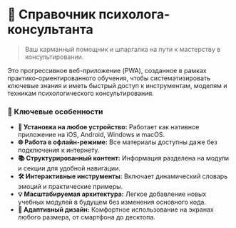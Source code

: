 # 🧠 Справочник психолога-консультанта

> Ваш карманный помощник и шпаргалка на пути к мастерству в консультировании.

Это прогрессивное веб-приложение (PWA), созданное в рамках практико-ориентированного обучения, чтобы систематизировать ключевые знания и иметь быстрый доступ к инструментам, моделям и техникам психологического консультирования.

### 🚀 Ключевые особенности

*   **📱 Установка на любое устройство:** Работает как нативное приложение на iOS, Android, Windows и macOS.
*   **🌐 Работа в офлайн-режиме:** Все материалы доступны даже без подключения к интернету.
*   **📚 Структурированный контент:** Информация разделена на модули и секции для удобной навигации.
*   **🛠️ Интерактивные инструменты:** Включает динамический словарь эмоций и практические примеры.
*   **💡 Масштабируемая архитектура:** Легкое добавление новых учебных модулей в будущем без изменения основного кода.
*   **🎨 Адаптивный дизайн:** Комфортное использование на экранах любого размера, от смартфона до десктопа.
